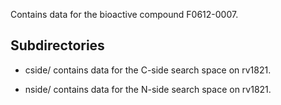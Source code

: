 Contains data for the bioactive compound F0612-0007.

## Subdirectories

- cside/ contains data for the C-side search space on rv1821.

- nside/ contains data for the N-side search space on rv1821.

